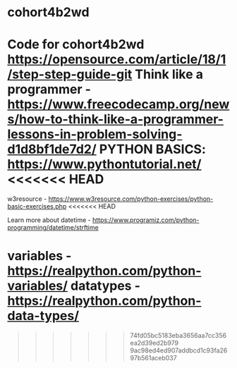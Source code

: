 # cohort4b2wd
Code for cohort4b2wd 
https://opensource.com/article/18/1/step-step-guide-git
Think like a programmer - https://www.freecodecamp.org/news/how-to-think-like-a-programmer-lessons-in-problem-solving-d1d8bf1de7d2/
PYTHON BASICS: https://www.pythontutorial.net/
<<<<<<< HEAD
=======

w3resource - https://www.w3resource.com/python-exercises/python-basic-exercises.php
<<<<<<< HEAD

Learn more about datetime - https://www.programiz.com/python-programming/datetime/strftime

variables - https://realpython.com/python-variables/
datatypes - https://realpython.com/python-data-types/
=======
>>>>>>> 74fd05bc5183eba3656aa7cc356ea2d39ed2b979
>>>>>>> 9ac98ed4ed907addbcd1c93fa2697b561aceb037

